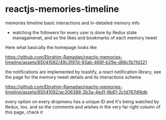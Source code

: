 # reactjs-memories-timeline
memories timeline basic interactions and in-detailed memory info
 - watching the followers for every user is done by Redux state managamenet, and so the likes and bookmarks of each memory tweet

Here what basically the homepage looks like



https://github.com/Ebrahim-Ramadan/reactjs-memories-timeline/assets/65041082/49c3f97d-93ab-468f-b29e-d66c1b7fd321





the notifications are implemented by toastify, a react notification library, see the page for the memory tweet details and its interactions schema



https://github.com/Ebrahim-Ramadan/reactjs-memories-timeline/assets/65041082/ac306388-2b3a-4ed1-8b81-2c1d767df4db


every option on every dropmenu has a unique ID and it's being watched by Redux, too. and so the comments and wishes in the very far right column of this page, check it
